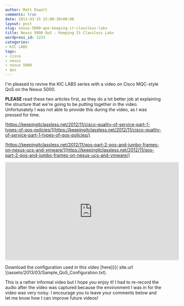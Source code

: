 ```yaml
---
author: Matt Oswalt
comments: true
date: 2013-03-15 15:00:38+00:00
layout: post
slug: nexus-5000-qos-keeping-it-classless-labs
title: Nexus 5000 QoS - Keeping It Classless Labs
wordpress_id: 3233
categories:
- KIC LABS
tags:
- cisco
- nexus
- nexus 5000
- qos
---
```


I'm pleased to revive the KIC LABS series with a video on Cisco MQC-style QoS on the Nexus 5000.

**PLEASE** read these two articles first, as they do a lot better job at explaining the structure that we're going to be putting together in the video. Unfortunately I was not able to provide this during the video, as I was pressed for time.

[https://keepingitclassless.net/2012/11/cisco-quality-of-service-part-1-types-of-qos-policies/](https://keepingitclassless.net/2012/11/cisco-quality-of-service-part-1-types-of-qos-policies/)

[https://keepingitclassless.net/2012/11/qos-part-2-qos-and-jumbo-frames-on-nexus-ucs-and-vmware/](https://keepingitclassless.net/2012/11/qos-part-2-qos-and-jumbo-frames-on-nexus-ucs-and-vmware/)

<div style="text-align: center"><iframe width="560" height="315" src="http://www.youtube.com/embed/eSdybCEIs94" frameborder="0" allowfullscreen></iframe></div>

Download the configuration used in this video [here]({{ site.url }}assets/2013/03/Sample_QoS_Configuration.txt).

This is a rather informal video but I hope you enjoy it! I had to re-record the audio after the video was captured because the environment I was in for the video was very noisy. I encourage you to leave your comments below and let me know how I can improve future videos!
